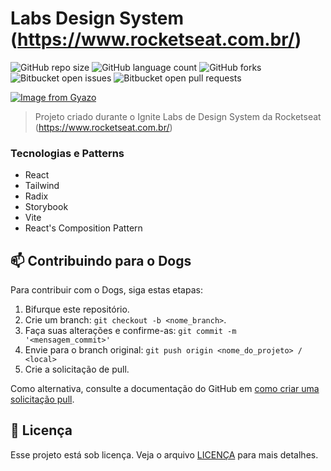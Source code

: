 # Labs Design System (https://www.rocketseat.com.br/)

![GitHub repo size](https://img.shields.io/github/repo-size/phedrakeson/react-design-system?style=for-the-badge)
![GitHub language count](https://img.shields.io/github/languages/count/phedrakeson/react-design-system?style=for-the-badge)
![GitHub forks](https://img.shields.io/github/forks/phedrakeson/react-design-system?style=for-the-badge)
![Bitbucket open issues](https://img.shields.io/bitbucket/issues/phedrakeson/react-design-system?style=for-the-badge)
![Bitbucket open pull requests](https://img.shields.io/bitbucket/pr-raw/phedrakeson/react-design-system?style=for-the-badge)

[![Image from Gyazo](https://i.gyazo.com/095e0c436f155c08c347ba002dca3018.gif)](https://gyazo.com/095e0c436f155c08c347ba002dca3018)

> Projeto criado durante o Ignite Labs de Design System da Rocketseat (https://www.rocketseat.com.br/)

### Tecnologias e Patterns

- React
- Tailwind
- Radix
- Storybook
- Vite
- React's Composition Pattern


## 📫 Contribuindo para o Dogs

Para contribuir com o Dogs, siga estas etapas:

1. Bifurque este repositório.
2. Crie um branch: `git checkout -b <nome_branch>`.
3. Faça suas alterações e confirme-as: `git commit -m '<mensagem_commit>'`
4. Envie para o branch original: `git push origin <nome_do_projeto> / <local>`
5. Crie a solicitação de pull.

Como alternativa, consulte a documentação do GitHub em [como criar uma solicitação pull](https://help.github.com/en/github/collaborating-with-issues-and-pull-requests/creating-a-pull-request).


## 📝 Licença

Esse projeto está sob licença. Veja o arquivo [LICENÇA](LICENSE.md) para mais detalhes.
